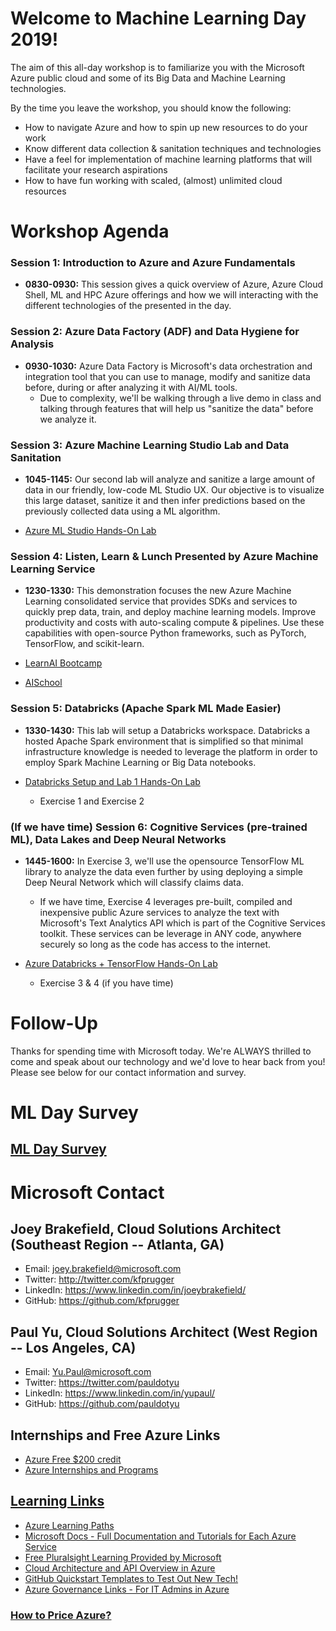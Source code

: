 # Welcome to Machine Learning Day 2019!

The aim of this all-day workshop is to familiarize you with the Microsoft Azure public cloud and some of its Big Data and Machine Learning technologies. 

By the time you leave the workshop, you should know the following:
- How to navigate Azure and how to spin up new resources to do your work
- Know different data collection & sanitation techniques and technologies
- Have a feel for implementation of machine learning platforms that will facilitate your research aspirations
- How to have fun working with scaled, (almost) unlimited cloud resources









# Workshop Agenda

### Session 1: Introduction to Azure and Azure Fundamentals 

- **0830-0930:** This session gives a quick overview of Azure, Azure Cloud Shell, ML and HPC Azure offerings and how we will interacting with the different technologies of the presented in the day.

### Session 2: Azure Data Factory (ADF) and Data Hygiene for Analysis
- **0930-1030:** Azure Data Factory is Microsoft's data orchestration and integration tool that you can use to manage, modify and sanitize data before, during or after analyzing it with AI/ML tools.
  - Due to complexity, we'll be walking through a live demo in class and talking through features that will help us "sanitize the data" before we analyze it.

### Session 3: Azure Machine Learning Studio Lab and Data Sanitation
- **1045-1145:** Our second lab will analyze and sanitize a large amount of data in our friendly, low-code ML Studio UX. Our objective is to visualize this large dataset, sanitize it and then infer predictions based on the previously collected data using a ML algorithm.

- [Azure ML Studio Hands-On Lab](MLStudio/create-experiment.md)

### Session 4: Listen, Learn & Lunch Presented by Azure Machine Learning Service
- **1230-1330:** This demonstration focuses the new Azure Machine Learning consolidated service that provides SDKs and services to quickly prep data, train, and deploy machine learning models. Improve productivity and costs with auto-scaling compute & pipelines. Use these capabilities with open-source Python frameworks, such as PyTorch, TensorFlow, and scikit-learn.
- [LearnAI Bootcamp](https://github.com/Azure/data-ai-iot/tree/master/LearnAI-bootcamp)

- [AISchool](https://github.com/Azure/data-ai-iot/tree/master/AISchool)
### Session 5: Databricks (Apache Spark ML Made Easier)
- **1330-1430:** This lab will setup a Databricks workspace. Databricks a hosted Apache Spark environment that is simplified so that minimal infrastructure knowledge is needed to leverage the platform in order to employ Spark Machine Learning or Big Data notebooks.

- [Databricks Setup and Lab 1 Hands-On Lab](DatabricksML/HOL%20step-by%20step%20-%20Cognitive%20services%20and%20deep%20learning.md#exercise-1-setup-azure-databricks-workspace)
  - Exercise 1 and Exercise 2

### (If we have time) Session 6: Cognitive Services (pre-trained ML), Data Lakes and Deep Neural Networks
- **1445-1600:** In Exercise 3, we'll use the opensource TensorFlow ML library to analyze the data even further by using deploying a simple Deep Neural Network which will classify claims data.
  - If we have time, Exercise 4 leverages pre-built, compiled and inexpensive public Azure services to analyze the text with Microsoft's Text Analytics API which is part of the Cognitive Services toolkit. These services can be leverage in ANY code, anywhere securely so long as the code has access to the internet.

- [Azure Databricks + TensorFlow Hands-On Lab](DatabricksML/HOL%20step-by%20step%20-%20Cognitive%20services%20and%20deep%20learning.md#exercise-3-create-and-deploy-a-tensorflow-model)
  - Exercise 3 & 4 (if you have time)

# Follow-Up
Thanks for spending time with Microsoft today. We're ALWAYS thrilled to come and speak about our technology and we'd love to hear back from you! Please see below for our contact information and survey.
# ML Day Survey
## **[ML Day Survey](https://forms.office.com/Pages/ResponsePage.aspx?id=v4j5cvGGr0GRqy180BHbR3vmVKFttl1JjVF3shHsVeNUQ1lHWjFQSDU1M0dYMkI2STdBSE1NNUhFTy4u)**
# Microsoft Contact
## Joey Brakefield, Cloud Solutions Architect (Southeast Region -- Atlanta, GA)
- Email:    joey.brakefield@microsoft.com 
- Twitter:  http://twitter.com/kfprugger
- LinkedIn: https://www.linkedin.com/in/joeybrakefield/ 
- GitHub:   https://github.com/kfprugger
## Paul Yu, Cloud Solutions Architect (West Region -- Los Angeles, CA)
- Email: Yu.Paul@microsoft.com
- Twitter: https://twitter.com/pauldotyu
- LinkedIn: https://www.linkedin.com/in/yupaul/
- GitHub: https://github.com/pauldotyu



## Internships and Free Azure Links
- [Azure Free $200 credit](https://azure.microsoft.com/en-us/offers/ms-azr-0044p/)
- [Azure Internships and Programs](https://careers.microsoft.com/us/en/ur-lp-united-states)

## [Learning Links](https://github.com/kfprugger/MLDay/blob/master/Training.md#training-links-for-azure)
- [Azure Learning Paths](https://docs.microsoft.com/en-us/learn/browse/?products=azure%2Cvs-code)
- [Microsoft Docs - Full Documentation and Tutorials for Each Azure Service](https://docs.microsoft.com/en-us/azure/#pivot=products&panel=all)
- [Free Pluralsight Learning Provided by Microsoft](https://www.pluralsight.com/partners/microsoft/azure?aid=7010a000001xDURAA2)
- [Cloud Architecture and API Overview in Azure](https://channel9.msdn.com/shows/Azure-Friday/Learning-Azure-Part-2-Architecture-and-interactive-APIs-for-NET-and-REST-APIs?ocid=AID754288&wt.mc_id=CFID0314)
- [GitHub Quickstart Templates to Test Out New Tech!](https://github.com/Azure/azure-quickstart-templates)
- [Azure Governance Links - For IT Admins in Azure](https://www.linkedin.com/feed/update/urn:li:activity:6488065944924094464/)

### [How to Price Azure?](https://azure.microsoft.com/en-us/pricing/calculator/?msclkid=f7ddc7cbfbb91f535bb19b8084682384&OCID=AID719825_SEM_YI7Ea97y&lnkd=Bing_Azure_Brand&dclid=CInq6rjwieACFdBgwQodZYYAxw)